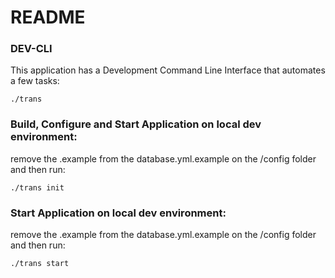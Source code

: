 # README

### DEV-CLI
This application has a Development Command Line Interface that automates a few tasks:

`./trans
`

### Build, Configure and Start Application on local dev environment:
remove the .example from the database.yml.example on the /config folder and then run:

`./trans init`


### Start Application on local dev environment:
remove the .example from the database.yml.example on the /config folder and then run:

`./trans start`
